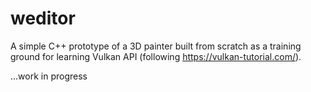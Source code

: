 # weditor

A simple C++ prototype of a 3D painter built from scratch as a training ground for learning Vulkan API (following https://vulkan-tutorial.com/).

...work in progress
